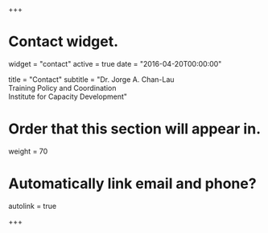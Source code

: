 +++
# Contact widget.
widget = "contact"
active = true
date = "2016-04-20T00:00:00"

title = "Contact"
subtitle = "Dr. Jorge A. Chan-Lau<br> Training Policy and Coordination <br> Institute for Capacity Development"

# Order that this section will appear in.
weight = 70

# Automatically link email and phone?
autolink = true

+++

